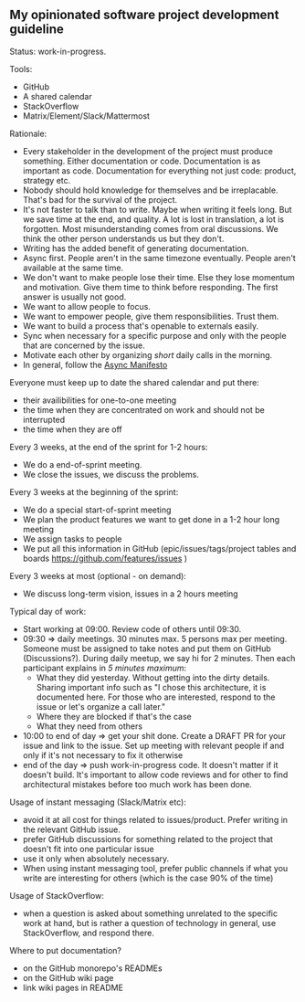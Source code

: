 ## My opinionated software project development guideline

Status: work-in-progress.

Tools: 
- GitHub
- A shared calendar
- StackOverflow
- Matrix/Element/Slack/Mattermost

Rationale:
- Every stakeholder in the development of the project must produce something. Either documentation or code. Documentation is as important as code. Documentation for everything not just code: product, strategy etc.
- Nobody should hold knowledge for themselves and be irreplacable. That's bad for the survival of the project.
- It's not faster to talk than to write. Maybe when writing it feels long. But we save time at the end, and quality. A lot is lost in translation, a lot is forgotten. Most misunderstanding comes from oral discussions. We think the other person understands us but they don't.
- Writing has the added benefit of generating documentation.
- Async first. People aren't in the same timezone eventually. People aren't available at the same time.
- We don't want to make people lose their time. Else they lose momentum and motivation. Give them time to think before responding. The first answer is usually not good.
- We want to allow people to focus.
- We want to empower people, give them responsibilities. Trust them.
- We want to build a process that's openable to externals easily.
- Sync when necessary for a specific purpose and only with the people that are concerned by the issue.
- Motivate each other by organizing _short_ daily calls in the morning.
- In general, follow the [Async Manifesto](http://asyncmanifesto.org/)

Everyone must keep up to date the shared calendar and put there:
- their availibilities for one-to-one meeting
- the time when they are concentrated on work and should not be interrupted
- the time when they are off

Every 3 weeks, at the end of the sprint for 1-2 hours:
- We do a end-of-sprint meeting.
- We close the issues, we discuss the problems.

Every 3 weeks at the beginning of the sprint:
- We do a special start-of-sprint meeting
- We plan the product features we want to get done in a 1-2 hour long meeting
- We assign tasks to people
- We put all this information in GitHub (epic/issues/tags/project tables and boards https://github.com/features/issues )

Every 3 weeks at most (optional - on demand):
- We discuss long-term vision, issues in a 2 hours meeting

Typical day of work:
- Start working at 09:00. Review code of others until 09:30.
- 09:30 => daily meetings. 30 minutes max. 5 persons max per meeting. Someone must be assigned to take notes and put them on GitHub (Discussions?). During daily meetup, we say hi for 2 minutes. Then each participant explains in _5 minutes maximum_:
	- What they did yesterday. Without getting into the dirty details. Sharing important info such as "I chose this architecture, it is documented here. For those who are interested, respond to the issue or let's organize a call later."
	- Where they are blocked if that's the case
	- What they need from others
- 10:00 to end of day => get your shit done. Create a DRAFT PR for your issue and link to the issue. Set up meeting with relevant people if and only if it's not necessary to fix it otherwise
- end of the day => push work-in-progress code. It doesn't matter if it doesn't build. It's important to allow code reviews and for other to find architectural mistakes before too much work has been done.

Usage of instant messaging (Slack/Matrix etc):
- avoid it at all cost for things related to issues/product. Prefer writing in the relevant GitHub issue.
- prefer GitHub discussions for something related to the project that doesn't fit into one particular issue
- use it only when absolutely necessary.
- When using instant messaging tool, prefer public channels if what you write are interesting for others (which is the case 90% of the time)

Usage of StackOverflow:
- when a question is asked about something unrelated to the specific work at hand, but is rather a question of technology in general, use StackOverflow, and respond there.

Where to put documentation?
- on the GitHub monorepo's READMEs
- on the GitHub wiki page
- link wiki pages in README

